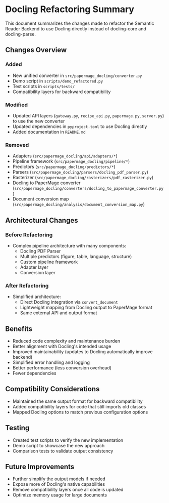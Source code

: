 # Docling Refactoring Summary

This document summarizes the changes made to refactor the Semantic Reader Backend to use Docling directly instead of docling-core and docling-parse.

## Changes Overview

### Added
- New unified converter in `src/papermage_docling/converter.py`
- Demo script in `scripts/demo_refactored.py`
- Test scripts in `scripts/tests/`
- Compatibility layers for backward compatibility

### Modified
- Updated API layers (`gateway.py`, `recipe_api.py`, `papermage.py`, `server.py`) to use the new converter
- Updated dependencies in `pyproject.toml` to use Docling directly
- Added documentation in `README.md`

### Removed
- Adapters (`src/papermage_docling/api/adapters/*`)
- Pipeline framework (`src/papermage_docling/pipeline/*`)
- Predictors (`src/papermage_docling/predictors/*`)
- Parsers (`src/papermage_docling/parsers/docling_pdf_parser.py`)
- Rasterizer (`src/papermage_docling/rasterizers/pdf_rasterizer.py`)
- Docling to PaperMage converter (`src/papermage_docling/converters/docling_to_papermage_converter.py`)
- Document conversion map (`src/papermage_docling/analysis/document_conversion_map.py`)

## Architectural Changes

### Before Refactoring
- Complex pipeline architecture with many components:
  - Docling PDF Parser
  - Multiple predictors (figure, table, language, structure)
  - Custom pipeline framework
  - Adapter layer
  - Conversion layer

### After Refactoring
- Simplified architecture:
  - Direct Docling integration via `convert_document`
  - Lightweight mapping from Docling output to PaperMage format
  - Same external API and output format

## Benefits
- Reduced code complexity and maintenance burden
- Better alignment with Docling's intended usage
- Improved maintainability (updates to Docling automatically improve backend)
- Simplified error handling and logging
- Better performance (less conversion overhead)
- Fewer dependencies

## Compatibility Considerations
- Maintained the same output format for backward compatibility
- Added compatibility layers for code that still imports old classes
- Mapped Docling options to match previous configuration options

## Testing
- Created test scripts to verify the new implementation
- Demo script to showcase the new approach
- Comparison tests to validate output consistency

## Future Improvements
- Further simplify the output models if needed
- Expose more of Docling's native capabilities
- Remove compatibility layers once all code is updated
- Optimize memory usage for large documents 